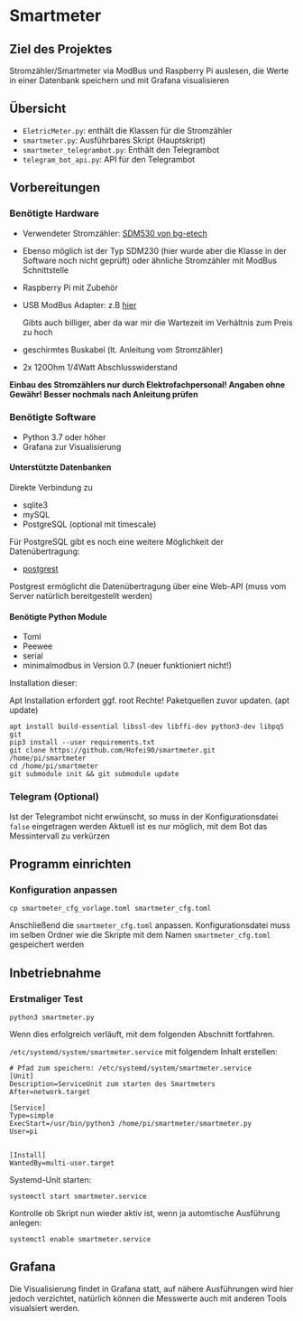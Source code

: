 # Smartmeter

## Ziel des Projektes

Stromzähler/Smartmeter via ModBus und Raspberry Pi auslesen, die Werte in einer Datenbank speichern und mit Grafana visualisieren

## Übersicht

* `EletricMeter.py`: enthält die Klassen für die Stromzähler
* `smartmeter.py`: Ausführbares Skript (Hauptskript)
* `smartmeter_telegrambot.py`: Enthält den Telegrambot
* `telegram_bot_api.py`: API für den Telegrambot

## Vorbereitungen

### Benötigte Hardware


* Verwendeter Stromzähler: [
SDM530 von bg-etech](http://bg-etech.de/bgshop/product_info.php/drehstromzaehler-sdm530-modbus-p-461)
* Ebenso möglich ist der Typ SDM230 (hier wurde aber die Klasse in der Software noch nicht geprüft) 
oder ähnliche Stromzähler mit ModBus Schnittstelle
* Raspberry Pi mit Zubehör
* USB ModBus Adapter: z.B [hier](https://www.ebay.de/itm/RS485-Konverter-Bus-Adapter-Seriell-USB-RS-485-Schnittstelle-Modbus-Raspberry-Pi/252784174363?ssPageName=STRK%3AMEBIDX%3AIT&_trksid=p2060353.m2749.l2649)
  
  Gibts auch billiger, aber da war mir die Wartezeit im Verhältnis zum Preis zu hoch
  
* geschirmtes Buskabel (lt. Anleitung vom Stromzähler)
* 2x 120Ohm 1/4Watt Abschlusswiderstand

**Einbau des Stromzählers nur durch Elektrofachpersonal!
Angaben ohne Gewähr! Besser nochmals nach Anleitung prüfen**

### Benötigte Software

* Python 3.7 oder höher
* Grafana zur Visualisierung


#### Unterstützte Datenbanken
Direkte Verbindung zu
* sqlite3
* mySQL
* PostgreSQL (optional mit timescale)

Für PostgreSQL gibt es noch eine weitere Möglichkeit der Datenübertragung:
* [postgrest](https://postgrest.org/en/v6.0/)

Postgrest ermöglicht die Datenübertragung über eine Web-API (muss vom Server natürlich bereitgestellt werden)


#### Benötigte Python Module

* Toml
* Peewee
* serial
* minimalmodbus in Version 0.7 (neuer funktioniert nicht!)

Installation dieser:

Apt Installation erfordert ggf. root Rechte! Paketquellen zuvor updaten. (apt update)

```console
apt install build-essential libssl-dev libffi-dev python3-dev libpq5 git
pip3 install --user requirements.txt
git clone https://github.com/Hofei90/smartmeter.git /home/pi/smartmeter
cd /home/pi/smartmeter
git submodule init && git submodule update
```

### Telegram (Optional)
Ist der Telegrambot nicht erwünscht, so muss in der Konfigurationsdatei `false` eingetragen werden
Aktuell ist es nur möglich, mit dem Bot das Messintervall zu verkürzen


## Programm einrichten

### Konfiguration anpassen

```console
cp smartmeter_cfg_vorlage.toml smartmeter_cfg.toml
```

Anschließend die `smartmeter_cfg.toml` anpassen.
Konfigurationsdatei muss im selben Ordner wie die Skripte mit dem Namen `smartmeter_cfg.toml` gespeichert werden

## Inbetriebnahme

### Erstmaliger Test

```console
python3 smartmeter.py
```

Wenn dies erfolgreich verläuft, mit dem folgenden Abschnitt fortfahren.

`/etc/systemd/system/smartmeter.service` mit folgendem Inhalt erstellen:

```code
# Pfad zum speichern: /etc/systemd/system/smartmeter.service
[Unit]
Description=ServiceUnit zum starten des Smartmeters
After=network.target

[Service]
Type=simple
ExecStart=/usr/bin/python3 /home/pi/smartmeter/smartmeter.py
User=pi


[Install]
WantedBy=multi-user.target
```

Systemd-Unit starten:

```console
systemctl start smartmeter.service
```

Kontrolle ob Skript nun wieder aktiv ist, wenn ja automtische Ausführung anlegen:

```console
systemctl enable smartmeter.service
```

## Grafana

Die Visualisierung findet in Grafana statt, auf nähere Ausführungen wird hier jedoch verzichtet, natürlich können die 
Messwerte auch mit anderen Tools visualsiert werden.


